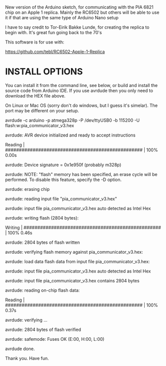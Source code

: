 New version of the Arduino sketch, for communicating with the PIA 6821 chip on an Apple 1 replica. Mainly the RC6502 but others will be able to use it if that are using the same type of Arduino Nano setup

I have to say credit to Tor-Eirik Bakke Lunde, for creating the replica to begin with. It's great fun going back to the 70's

This software is for use with:

https://github.com/tebl/RC6502-Apple-1-Replica

# INSTALL OPTIONS

You can install it from the command line, see below, or build and install the source code from Arduino IDE. If you use avrdude then you only need to download the HEX file above.

On Linux or Mac OS (sorry don't do windows, but I guess it's simelar). The port may be different on your setup.

avrdude -c arduino -p atmega328p -P /dev/ttyUSB0 -b 115200 -U flash:w:pia_communicator_v3.hex

avrdude: AVR device initialized and ready to accept instructions

Reading | ################################################## | 100% 0.00s

avrdude: Device signature = 0x1e950f (probably m328p)

avrdude: NOTE: "flash" memory has been specified, an erase cycle will be performed. To disable this feature, specify the -D option.
         
avrdude: erasing chip

avrdude: reading input file "pia_communicator_v3.hex"

avrdude: input file pia_communicator_v3.hex auto detected as Intel Hex

avrdude: writing flash (2804 bytes):

Writing | ################################################## | 100% 0.46s

avrdude: 2804 bytes of flash written

avrdude: verifying flash memory against pia_communicator_v3.hex:

avrdude: load data flash data from input file pia_communicator_v3.hex:

avrdude: input file pia_communicator_v3.hex auto detected as Intel Hex

avrdude: input file pia_communicator_v3.hex contains 2804 bytes

avrdude: reading on-chip flash data:

Reading | ################################################## | 100% 0.37s

avrdude: verifying ...

avrdude: 2804 bytes of flash verified

avrdude: safemode: Fuses OK (E:00, H:00, L:00)

avrdude done.


Thank you.
Have fun.

